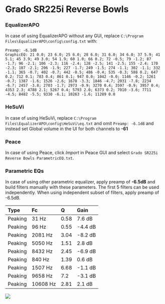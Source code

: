 # Grado SR225i Reverse Bowls

### EqualizerAPO
In case of using EqualizerAPO without any GUI, replace `C:\Program Files\EqualizerAPO\config\config.txt`
with:
```
Preamp: -6.1dB
GraphicEQ: 21 0.0; 23 6.0; 25 6.0; 28 6.0; 31 6.0; 34 6.0; 37 5.9; 41 5.1; 45 3.9; 49 3.0; 54 1.9; 60 1.0; 66 0.2; 72 -0.5; 79 -1.2; 87 -1.7; 96 -2.1; 106 -2.3; 116 -2.4; 128 -2.5; 141 -2.5; 155 -2.4; 170 -2.3; 187 -2.1; 206 -1.9; 227 -1.7; 249 -1.5; 274 -1.1; 302 -1.1; 332 -1.1; 365 -0.7; 402 -0.7; 442 -0.5; 486 -0.4; 535 -0.3; 588 0.2; 647 0.2; 712 0.1; 783 0.4; 861 0.1; 947 0.0; 1042 -0.0; 1146 -0.2; 1261 -0.7; 1387 -1.6; 1526 -2.6; 1678 -3.3; 1846 -4.7; 2031 -7.8; 2234 -6.7; 2457 -3.8; 2703 -1.7; 2973 -0.9; 3270 0.4; 3597 -0.9; 3957 0.4; 4353 2.3; 4788 2.1; 5267 0.4; 5793 2.0; 6373 0.2; 7010 -3.6; 7711 -4.5; 8482 -5.5; 9330 -6.1; 10263 -1.6; 11289 0.0
```

### HeSuVi
In case of using HeSuVi, replace `C:\Program Files\EqualizerAPO\config\HeSuVi\eq.txt` and omit `Preamp:
-6.1dB` and instead set Global volume in the UI for both channels to **-61**

### Peace
In case of using Peace, click *Import* in Peace GUI and select `Grado SR225i Reverse Bowls ParametricEQ.txt`.

### Parametric EQs
In case of using other parametric equalizer, apply preamp of **-6.5dB** and build filters manually
with these parameters. The first 5 filters can be used independently.
When using independent subset of filters, apply preamp of -6.5dB.

| Type    | Fc       |    Q | Gain    |
|:--------|:---------|:-----|:--------|
| Peaking | 31 Hz    | 0.58 | 7.6 dB  |
| Peaking | 96 Hz    | 0.55 | -4.4 dB |
| Peaking | 2081 Hz  | 3.04 | -8.2 dB |
| Peaking | 5050 Hz  | 1.51 | 2.8 dB  |
| Peaking | 8432 Hz  | 2.45 | -6.9 dB |
| Peaking | 840 Hz   | 1.39 | 0.6 dB  |
| Peaking | 1507 Hz  | 6.68 | -1.1 dB |
| Peaking | 9658 Hz  | 7.2  | -3.1 dB |
| Peaking | 10608 Hz | 2.81 | 2.1 dB  |

![](https://raw.githubusercontent.com/jaakkopasanen/AutoEq/master/results/innerfidelity/sbaf-serious/Grado%20SR225i%20Reverse%20Bowls/Grado%20SR225i%20Reverse%20Bowls.png)